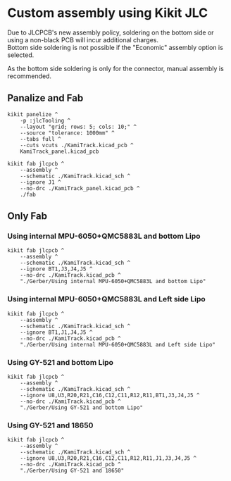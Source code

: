 # Custom assembly using Kikit JLC

Due to JLCPCB's new assembly policy, soldering on the bottom side or using a non-black PCB will incur additional charges.   
Bottom side soldering is not possible if the "Economic" assembly option is selected.   
   
   
As the bottom side soldering is only for the connector, manual assembly is recommended.   

## Panalize and Fab
```batch
kikit panelize ^
    -p :jlcTooling ^
    --layout "grid; rows: 5; cols: 10;" ^
    --source "tolerance: 1000mm" ^
    --tabs full ^
    --cuts vcuts ./KamiTrack.kicad_pcb ^
    KamiTrack_panel.kicad_pcb

kikit fab jlcpcb ^
    --assembly ^
    --schematic ./KamiTrack.kicad_sch ^
    --ignore J1 ^
    --no-drc ./KamiTrack_panel.kicad_pcb ^
    ./fab
```

## Only Fab

### Using internal MPU-6050+QMC5883L and bottom Lipo
```batch
kikit fab jlcpcb ^
    --assembly ^
    --schematic ./KamiTrack.kicad_sch ^
    --ignore BT1,J3,J4,J5 ^
    --no-drc ./KamiTrack.kicad_pcb ^
    "./Gerber/Using internal MPU-6050+QMC5883L and bottom Lipo"
```
### Using internal MPU-6050+QMC5883L and Left side Lipo
```batch
kikit fab jlcpcb ^
    --assembly ^
    --schematic ./KamiTrack.kicad_sch ^
    --ignore BT1,J1,J4,J5 ^
    --no-drc ./KamiTrack.kicad_pcb ^
    "./Gerber/Using internal MPU-6050+QMC5883L and Left side Lipo"
```

### Using GY-521 and bottom Lipo
```batch
kikit fab jlcpcb ^
    --assembly ^
    --schematic ./KamiTrack.kicad_sch ^
    --ignore U8,U3,R20,R21,C16,C12,C11,R12,R11,BT1,J3,J4,J5 ^
    --no-drc ./KamiTrack.kicad_pcb ^
    "./Gerber/Using GY-521 and bottom Lipo"

```

### Using GY-521 and 18650
```batch
kikit fab jlcpcb ^
    --assembly ^
    --schematic ./KamiTrack.kicad_sch ^
    --ignore U8,U3,R20,R21,C16,C12,C11,R12,R11,J1,J3,J4,J5 ^
    --no-drc ./KamiTrack.kicad_pcb ^
    "./Gerber/Using GY-521 and 18650"

```
